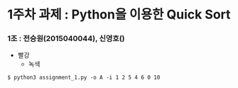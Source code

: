 # 1주차 과제 : Python을 이용한 Quick Sort

### 1조 : 전승원(2015040044), 신영호()

- 빨강
    - 녹색
      


<pre><code>$ python3 assignment_1.py -o A -i 1 2 5 4 6 0 10 </code></pre>
